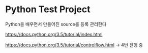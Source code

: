 # Python Test Project
Python을 배우면서 만들어진 source를 등록 관리한다



https://docs.python.org/3.5/tutorial/index.html

https://docs.python.org/3.5/tutorial/controlflow.html  -> 4번 진행 중